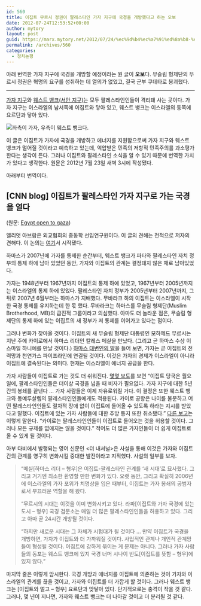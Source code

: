 ```yaml
---
id: 560
title: 이집트 무르시 정권이 팔레스타인 가자 지구에 국경을 개방했다고 하는 오보
date: 2012-07-24T12:53:52+00:00
author: mytory
layout: post
guid: https://marx.mytory.net/2012/07/24/%ec%9d%b4%ec%a7%91%ed%8a%b8-%ed%98%81%eb%aa%85-%eb%a7%8c%ec%84%b8-%ec%9d%b4%ec%a7%91%ed%8a%b8-%eb%ac%b4%eb%a5%b4%ec%8b%9c-%ec%a0%95%ea%b6%8c%ec%9d%b4-%ed%8c%94%eb%a0%88%ec%8a%a4%ed%83%80%ec%9d%b8/
permalink: /archives/560
categories:
  - 정치논평
---
```


아래 번역한 가자 지구에 국경을 개방할 예정이라는 원 글이 **오보**다. 무슬림 형제단의 무르시 정권은 혁명의 요구를 성취하는 데 열의가 없었고, 결국 군부 쿠데타로 붕괴했다.

---

[가자 지구][gaza]와 [웨스트 뱅크(서안 지구)][westbank]는 모두 팔레스타인인들이 격리돼 사는 곳이다. 가자 지구는 이스라엘의 남서쪽에 이집트와 닿아 있고, 웨스트 뱅크는 이스라엘의 동쪽에 요르단과 닿아 있다.

[gaza]: https://maps.google.com/maps?q=%EA%B0%80%EC%9E%90%EC%A7%80%EA%B5%AC&amp;hl=ko&amp;ie=UTF8&amp;view=map&amp;ftid=0x14fd844104b258a9:0x7e8955cbe285984e&amp;ftt=44&amp;geocode=FTRv3gEd2oILAg&amp;split=0&amp;sll=31.410246,34.388693&amp;sspn=0.381111,0.357185&amp;hq=&amp;hnear=Gaza+Strip&amp;t=m&amp;z=11&amp;vpsrc=0&amp;iwloc=A

[westbank]: https://maps.google.com/maps?f=q&amp;source=s_q&amp;hl=ko&amp;geocode=&amp;q=West+Bank,+Nablus,+Israel&amp;aq=0&amp;oq=west+bank&amp;sll=31.354676,34.308826&amp;sspn=0.337161,0.617294&amp;vpsrc=6&amp;ie=UTF8&amp;hq=&amp;hnear=Nablus&amp;ll=32.049989,35.595703&amp;spn=2.676941,4.938354&amp;t=m&amp;z=8&amp;iwloc=A

![](https://marx.mytory.net/wp-content/uploads/1/cfile27.uf.152C4144500E9A2305B957.png "좌측이 가자, 우측이 웨스트 뱅크다.")

이 글은 이집트가 가자에 국경을 개방하고 에너지를 지원함으로써 가자
지구와 웨스트 뱅크가 멀어질 것이라고 예측하고 있는데, 억압받은 민족의
저항적 민족주의를 과소평가한다는 생각이 든다. 그러나 이집트와 팔레스타인
소식을 알 수 있기 때문에 번역한 가치가 있다고 생각한다. 원문은 2012년
7월 23일 새벽 3시에 작성됐다.

아래부터 번역이다.

‎\[CNN blog\] 이집트가 팔레스타인 가자 지구로 가는 국경을 열다
--------------------------------------------------------------

(원문: [Egypt open to gaza](http://globalpublicsquare.blogs.cnn.com/2012/07/23/egypt-opens-to-gaza/))

엘리엇 아브람은 외교협회의 중동학 선임연구원이다. 이 글의 견해는
전적으로 저자의 견해다. 이 논의는
[여기](http://blogs.cfr.org/abrams/2012/07/23/egypt-opens-to-gaza/?cid=oth_partner_site-cnn_gps)서 시작됐다.

하마스가 2007년에 가자를 통제한 순간부터, 웨스트 뱅크가 파타와
팔레스타인 자치 정부의 통제 하에 남아 있었던 동안, 가자와 이집트의
관계는 결정돼지 않은 채로 남아있었다.

가자는 1948년부터 1967년까지 이집트의 통제 하에 있었고, 1967년부터
2005년까지는 이스라엘의 통제 하에 있었다. 팔레스타인 자치 정부가
2005년부터 2007년까지, 그 뒤로 2007년 6월부터는 하마스가
지배했다. 무바라크 하의 이집트는 이스라엘이 시작한 국경 통제를
유지하는데 한 몫 했다. 무바라크는 하마스를 무슬림 형제단(Muslim
Brotherhood, MB)의 급진적 그룹이라고 의심했다. 아마도 더 놀라운 점은,
무슬림 형제단의 통제 하에 있는 이집트의 새 정부가 저 통제를 이어가고
있다는 점이다.

그러나 변화가 찾아올 것이다. 이집트의 새 무슬림 형제단 대통령인 모하메드
무르시는 지난 주에 카이로에서 하마스 리더인 칼레스 메샬을 만났다.
(그리고 곧 하마스 수상 이스마일 하니예를 만날 것이다.)
[하마스 대변인의 말](http://www.timesofisrael.com/gaza-soon-to-get-it-electricity-and-gas-from-egypt-hamas-official-says/)을
들어 보면, 가자는 곧 이집트의 전력망과 천연가스 파이프라인에 연결될
것이다. 이것은 가자의 경제가 이스라엘이 아니라 이집트에 결속된다는
의미다. 현재는 이스라엘이 에너지 공급을 한다.

가자 사람들이 이집트로 가는 것도 더 쉬워진다.
[몇몇 보도](http://www.maannews.net/eng/ViewDetails.aspx?ID=506881)를
보면 “이집트 당국은 월요일에, 팔레스타인인들은 더이상 국경을 넘을 때
비자가 필요없다. 가자 지구에 대한 5년 간의 봉쇄를 끝낸다 … 가자 사람들은
이제 자유로워질 거다. 이 결정은 또한 웨스트 뱅크와 동예루살렘의
팔레스타인인들에게도 적용된다. 카이로 공항은 나이를 불문하고 어떤
팔레스타인인들도 절차적 장애 없이 이집트에 들어올 수 있도록 하라는
지시를 받았다고 말했다. 이집트에 있는 가자 사람들에 대한 추방 통지 또한
취소됐다.”
[다른 보고](http://english.ahram.org.eg/NewsContent/1/64/48492/Egypt/Politics-/No-major-change-for-Palestinians-in-Gaza-entering-.aspx)는
이렇게 말한다. “카이로는 팔레스타인인들이 이집트로 들어오는 것을 허용할
것이다. 그러나 모든 규제를 없애지는 않을 것이다.” 적어도 더 많은
가자인들이 더 쉽게 이집트로 올 수 있게 될 것이다.

아부 다비에서 발행되는 영어 신문인 &lt;더 내셔널&gt;은 사설을 통해
이것은 가자와 이집트 간의 관계를 영구히 변화시킬 중대한 발전이라고
지적했다. 사설의 일부를 보자.

> “메샬\[하마스 리더 – 형우\]은 이집트-팔레스타인 관계를 ‘새 시대’로
> 묘사했다. 그리고 거기엔 최소한 환영할 만한 변화가 있다. 오랫 동안,
> 그리고 확실히 2006년에 이스라엘의 가자 포위가 치명상을 입은 때부터,
> 이집트는 가자 봉쇄의 공범자로서 부끄러운 역할을 해 왔다.
>
> “무르시의 시대는 이것을 이미 변화시키고 있다. 라파\[이집트와 가자
> 국경에 있는 도시 – 형우\] 국경 검문소는 매일 더 많은 팔레스타인인들을
> 허용하고 있다. 그리고 아마 곧 24시간 개방될 것이다.
>
> “하지만 새로운 시대는 그 자체가 시험대가 될 것이다 … 만약 이집트가
> 국경을 개방하면, 가자가 이집트와 더 가까워질 것이다. 사업적인 관계나
> 개인적 관계망들이 형성될 것이다. 이집트에 강하게 묶이는 게 문제는
> 아니다. 그러나 가자 사람들의 동포는 웨스트 뱅크에 있지 국경 너머
> 시나이 반도\[이집트를 뜻함 – 형우\]에 있지 않다.”

마지막 줄은 이렇게 암시한다. 국경 개방과 에너지를 이집트에 의존하는 것이
가자와 이스라엘의 관계를 끊을 것이고, 가자와 이집트를 더 가깝게 할
것이다. 그러나 웨스트 뱅크는 \[이집트와 멀고 – 형우\] 요르단과 맞닿아
있다. 단기적으로는 충격이 작을 것 같다. 그러나, 몇 년이 지나면, 가자와
웨스트 뱅크는 더 나아갈 것이고 더 분리될 것 같다.

